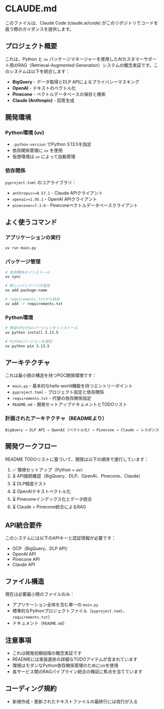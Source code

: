 # CLAUDE.md

このファイルは、Claude Code (claude.ai/code) がこのリポジトリでコードを扱う際のガイダンスを提供します。

## プロジェクト概要

これは、Python と `uv` パッケージマネージャーを使用したAIカスタマーサポート用のRAG（Retrieval-Augmented Generation）システムの概念実証です。このシステムは以下を統合します：

- **BigQuery** - データ取得とDLP APIによるプライバシーマスキング
- **OpenAI** - テキストのベクトル化
- **Pinecone** - ベクトルデータベースの保存と検索
- **Claude (Anthropic)** - 回答生成

## 開発環境

### Python環境 (uv)
- `.python-version` でPython 3.13.5を指定
- 依存関係管理に `uv` を使用
- 仮想環境は `uv` によって自動管理

### 依存関係
`pyproject.toml` のコアライブラリ：
- `anthropic>=0.57.1` - Claude APIクライアント
- `openai>=1.95.1` - OpenAI APIクライアント
- `pinecone>=7.3.0` - Pineconeベクトルデータベースクライアント

## よく使うコマンド

### アプリケーションの実行
```bash
uv run main.py
```

### パッケージ管理
```bash
# 依存関係のインストール
uv sync

# 新しいパッケージの追加
uv add package-name

# requirements.txtから追加
uv add -r requirements.txt
```

### Python環境
```bash
# 特定のPythonバージョンをインストール
uv python install 3.13.5

# Pythonバージョンを固定
uv python pin 3.13.5
```

## アーキテクチャ

これは最小限の構造を持つPOC開発環境です：

- `main.py` - 基本的なhello world機能を持つエントリーポイント
- `pyproject.toml` - プロジェクト設定と依存関係
- `requirements.txt` - 代替の依存関係指定
- `README.md` - 開発セットアップドキュメントとTODOリスト

### 計画されたアーキテクチャ（READMEより）
```
BigQuery → DLP API → OpenAI (ベクトル化) → Pinecone → Claude → レスポンス
```

## 開発ワークフロー

README TODOリストに基づいて、開発は以下の順序で進行しています：
1. ✅ 環境セットアップ（Python + uv）
2. ⏳ API接続確認（BigQuery、DLP、OpenAI、Pinecone、Claude）
3. ⏳ DLP精度テスト
4. ⏳ OpenAIテキストベクトル化
5. ⏳ Pineconeインデックス化とデータ統合
6. ⏳ Claude + Pinecone統合によるRAG

## API統合要件

このシステムには以下のAPIキーと認証情報が必要です：
- GCP（BigQuery、DLP API）
- OpenAI API
- Pinecone API
- Claude API

## ファイル構造

現在は必要最小限のファイルのみ：
- アプリケーション全体を含む単一の `main.py`
- 標準的なPythonプロジェクトファイル（`pyproject.toml`、`requirements.txt`）
- ドキュメント（`README.md`）

## 注意事項

- これは開発初期段階の概念実証です
- READMEには実装進捗の詳細なTODOアイテムが含まれています
- 環境はモダンなPython依存関係管理のためにuvを使用
- 各サービス間のRAGパイプライン統合の検証に焦点を当てています

## コーディング規約

- 新規作成・更新されたテキストファイルの最終行には改行が入る
